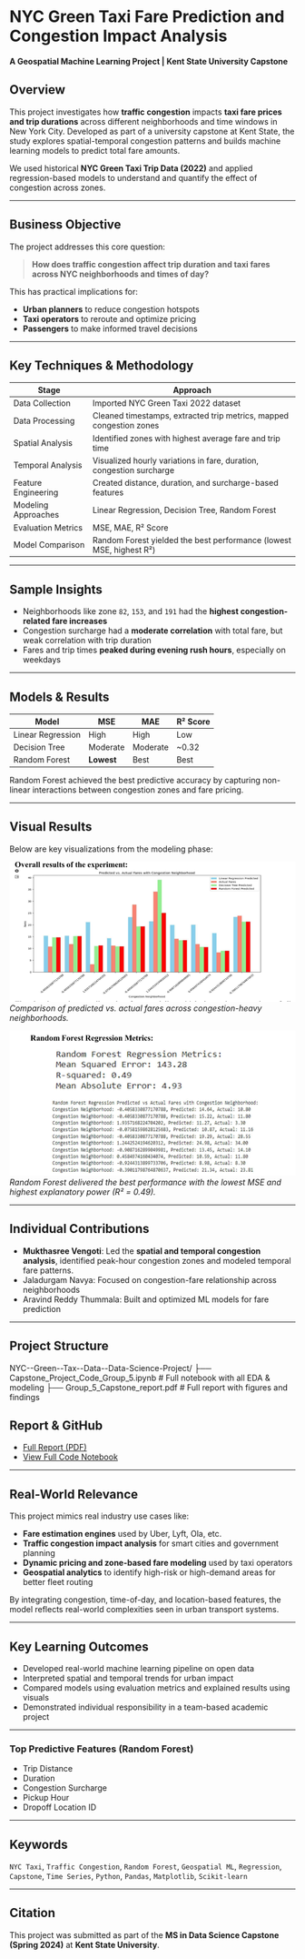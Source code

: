# NYC Green Taxi Fare Prediction and Congestion Impact Analysis  
**A Geospatial Machine Learning Project | Kent State University Capstone**

##  Overview
This project investigates how **traffic congestion** impacts **taxi fare prices and trip durations** across different neighborhoods and time windows in New York City. Developed as part of a university capstone at Kent State, the study explores spatial-temporal congestion patterns and builds machine learning models to predict total fare amounts.

We used historical **NYC Green Taxi Trip Data (2022)** and applied regression-based models to understand and quantify the effect of congestion across zones.

---

##  Business Objective
The project addresses this core question:

> **How does traffic congestion affect trip duration and taxi fares across NYC neighborhoods and times of day?**

This has practical implications for:
- **Urban planners** to reduce congestion hotspots
- **Taxi operators** to reroute and optimize pricing
- **Passengers** to make informed travel decisions

---

##  Key Techniques & Methodology

| Stage                  | Approach                                                                 |
|------------------------|--------------------------------------------------------------------------|
| Data Collection        | Imported NYC Green Taxi 2022 dataset                                     |
| Data Processing        | Cleaned timestamps, extracted trip metrics, mapped congestion zones      |
| Spatial Analysis       | Identified zones with highest average fare and trip time                 |
| Temporal Analysis      | Visualized hourly variations in fare, duration, congestion surcharge     |
| Feature Engineering    | Created distance, duration, and surcharge-based features                 |
| Modeling Approaches    | Linear Regression, Decision Tree, Random Forest                          |
| Evaluation Metrics     | MSE, MAE, R² Score                                                        |
| Model Comparison       | Random Forest yielded the best performance (lowest MSE, highest R²)      |

---

##  Sample Insights

- Neighborhoods like zone `82`, `153`, and `191` had the **highest congestion-related fare increases**
- Congestion surcharge had a **moderate correlation** with total fare, but weak correlation with trip duration
- Fares and trip times **peaked during evening rush hours**, especially on weekdays

---

##  Models & Results

| Model            | MSE      | MAE     | R² Score |
|------------------|----------|---------|----------|
| Linear Regression| High     | High    | Low      |
| Decision Tree    | Moderate | Moderate| ~0.32    |
| Random Forest    | **Lowest**| Best   | Best     |



Random Forest achieved the best predictive accuracy by capturing non-linear interactions between congestion zones and fare pricing.

---
##  Visual Results

Below are key visualizations from the modeling phase:

![Model Comparison by Congestion Zone](congestion_zone_fare_impact.png)
*Comparison of predicted vs. actual fares across congestion-heavy neighborhoods.*

![Random Forest Regression Metrics](/rf_model_performance_summary.png)
*Random Forest delivered the best performance with the lowest MSE and highest explanatory power (R² = 0.49).*

---
##  Individual Contributions

- **Mukthasree Vengoti**: Led the **spatial and temporal congestion analysis**, identified peak-hour congestion zones and modeled temporal fare patterns.
- Jaladurgam Navya: Focused on congestion-fare relationship across neighborhoods
- Aravind Reddy Thummala: Built and optimized ML models for fare prediction

---

##  Project Structure
NYC--Green--Tax--Data--Data-Science-Project/
├── Capstone_Project_Code_Group_5.ipynb # Full notebook with all EDA & modeling
├── Group_5_Capstone_report.pdf # Full report with figures and findings


##  Report & GitHub

-  [Full Report (PDF)](./Group_5_Capstone_report.pdf)
-  [View Full Code Notebook](./Capstone_Project_Code_Group_5.ipynb)

---

##  Real-World Relevance

This project mimics real industry use cases like:

- **Fare estimation engines** used by Uber, Lyft, Ola, etc.  
- **Traffic congestion impact analysis** for smart cities and government planning  
- **Dynamic pricing and zone-based fare modeling** used by taxi operators  
- **Geospatial analytics** to identify high-risk or high-demand areas for better fleet routing

By integrating congestion, time-of-day, and location-based features, the model reflects real-world complexities seen in urban transport systems.

---

##  Key Learning Outcomes

- Developed real-world machine learning pipeline on open data
- Interpreted spatial and temporal trends for urban impact
- Compared models using evaluation metrics and explained results using visuals
- Demonstrated individual responsibility in a team-based academic project

---

###  Top Predictive Features (Random Forest)

- Trip Distance  
- Duration  
- Congestion Surcharge  
- Pickup Hour  
- Dropoff Location ID  

---

##  Keywords
`NYC Taxi`, `Traffic Congestion`, `Random Forest`, `Geospatial ML`, `Regression`, `Capstone`, `Time Series`, `Python`, `Pandas`, `Matplotlib`, `Scikit-learn`

---

##  Citation

This project was submitted as part of the **MS in Data Science Capstone (Spring 2024)** at **Kent State University**.
